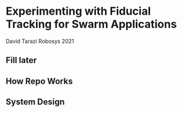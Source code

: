# Experimenting with Fiducial Tracking for Swarm Applications
David Tarazi
Robosys 2021

## Fill later
## How Repo Works
## System Design